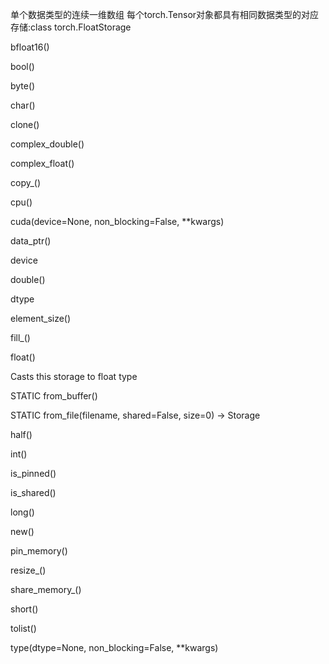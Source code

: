 单个数据类型的连续一维数组
每个torch.Tensor对象都具有相同数据类型的对应存储:class torch.FloatStorage

bfloat16()

bool()

byte()

char()

clone()

complex_double()

complex_float()

copy_()

cpu()

cuda(device=None, non_blocking=False, **kwargs)

data_ptr()

device

double()

dtype

element_size()

fill_()

float()

Casts this storage to float type

STATIC from_buffer()

STATIC from_file(filename, shared=False, size=0) → Storage

half()

int()

is_pinned()

is_shared()

long()

new()

pin_memory()

resize_()

share_memory_()

short()

tolist()

type(dtype=None, non_blocking=False, **kwargs)
